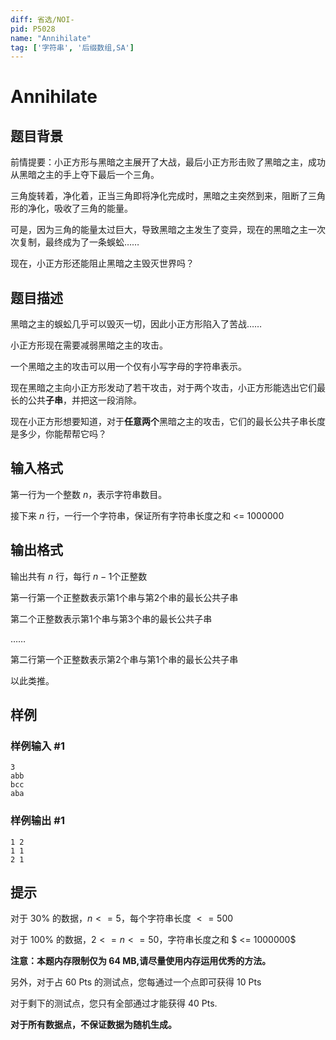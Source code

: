 ```yaml
---
diff: 省选/NOI-
pid: P5028
name: "Annihilate"
tag: ['字符串', '后缀数组,SA']
---
```

# Annihilate
## 题目背景

前情提要：小正方形与黑暗之主展开了大战，最后小正方形击败了黑暗之主，成功从黑暗之主的手上夺下最后一个三角。

三角旋转着，净化着，正当三角即将净化完成时，黑暗之主突然到来，阻断了三角形的净化，吸收了三角的能量。

可是，因为三角的能量太过巨大，导致黑暗之主发生了变异，现在的黑暗之主一次次复制，最终成为了一条蜈蚣……

现在，小正方形还能阻止黑暗之主毁灭世界吗？
## 题目描述

黑暗之主的蜈蚣几乎可以毁灭一切，因此小正方形陷入了苦战……

小正方形现在需要减弱黑暗之主的攻击。

一个黑暗之主的攻击可以用一个仅有小写字母的字符串表示。

现在黑暗之主向小正方形发动了若干攻击，对于两个攻击，小正方形能选出它们最长的公共**子串**，并把这一段消除。

现在小正方形想要知道，对于**任意两个**黑暗之主的攻击，它们的最长公共子串长度是多少，你能帮帮它吗？
## 输入格式

第一行为一个整数 $n$，表示字符串数目。

接下来 $n$ 行，一行一个字符串，保证所有字符串长度之和 <= 1000000


## 输出格式

输出共有 $n$ 行，每行 $n - 1$个正整数

第一行第一个正整数表示第1个串与第2个串的最长公共子串

第二个正整数表示第1个串与第3个串的最长公共子串

……

第二行第一个正整数表示第2个串与第1个串的最长公共子串

以此类推。
## 样例

### 样例输入 #1
```
3
abb
bcc
aba
```
### 样例输出 #1
```
1 2
1 1
2 1
```
## 提示

对于 $30\%$ 的数据，$n <= 5$，每个字符串长度 $<= 500$

对于 $100\%$ 的数据，$2 <= n <= 50$，字符串长度之和 $ <= 1000000$

**注意：本题内存限制仅为 64 MB,请尽量使用内存运用优秀的方法。**

另外，对于占 60 Pts 的测试点，您每通过一个点即可获得 10 Pts

对于剩下的测试点，您只有全部通过才能获得 40 Pts.

**对于所有数据点，不保证数据为随机生成。**
